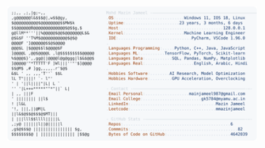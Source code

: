 <picture>
  <source srcset="https://raw.githubusercontent.com/mmazinjameel/mmazinjameel/main/dark_mode.svg?v=1739247097" media="(prefers-color-scheme: dark)">
  <img src="https://raw.githubusercontent.com/mmazinjameel/mmazinjameel/main/light_mode.svg?v=1739247097">
</picture>
